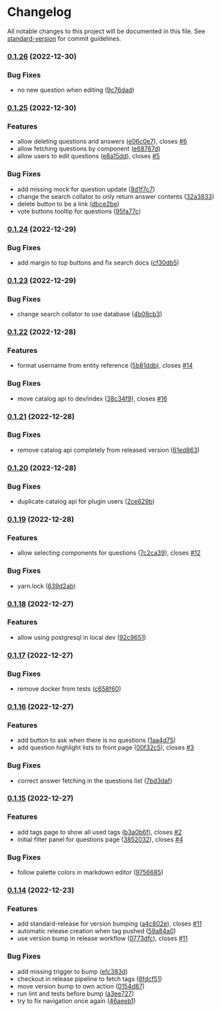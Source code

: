 # Changelog

All notable changes to this project will be documented in this file. See [standard-version](https://github.com/conventional-changelog/standard-version) for commit guidelines.

### [0.1.26](https://github.com/drodil/backstage-plugin-qeta/compare/v0.1.25...v0.1.26) (2022-12-30)


### Bug Fixes

* no new question when editing ([9c76dad](https://github.com/drodil/backstage-plugin-qeta/commit/9c76dad9aeb22ec5c639e4b6f82a2195067eec6d))

### [0.1.25](https://github.com/drodil/backstage-plugin-qeta/compare/v0.1.24...v0.1.25) (2022-12-30)


### Features

* allow deleting questions and answers ([e06c0e7](https://github.com/drodil/backstage-plugin-qeta/commit/e06c0e73b56aeead90b1b58f88b3321ac7f215f1)), closes [#6](https://github.com/drodil/backstage-plugin-qeta/issues/6)
* allow fetching questions by component ([e68767d](https://github.com/drodil/backstage-plugin-qeta/commit/e68767db6b418f7bc1ba73d6764f8519a1b5f2a0))
* allow users to edit questions ([e8a15dd](https://github.com/drodil/backstage-plugin-qeta/commit/e8a15dd91239b650b3f3c8211ef3a3c14db760b7)), closes [#5](https://github.com/drodil/backstage-plugin-qeta/issues/5)


### Bug Fixes

* add missing mock for question update ([8d1f7c7](https://github.com/drodil/backstage-plugin-qeta/commit/8d1f7c711f130791cfd459402cd4772b11f6e35c))
* change the search collator to only return answer contents ([32a3833](https://github.com/drodil/backstage-plugin-qeta/commit/32a3833d4918e1e38fcbb2e846012baf078f246d))
* delete button to be a link ([dbce2be](https://github.com/drodil/backstage-plugin-qeta/commit/dbce2be182f890a2f9d5b14706cb346b7922ca9c))
* vote buttons tooltip for questions ([95fa77c](https://github.com/drodil/backstage-plugin-qeta/commit/95fa77c45fbfed2bce149f8cc48e1c30bad70b5b))

### [0.1.24](https://github.com/drodil/backstage-plugin-qeta/compare/v0.1.23...v0.1.24) (2022-12-29)


### Bug Fixes

* add margin to top buttons and fix search docs ([cf30db5](https://github.com/drodil/backstage-plugin-qeta/commit/cf30db51fd97b7b31524e8d4b07d63ceb29e5f05))

### [0.1.23](https://github.com/drodil/backstage-plugin-qeta/compare/v0.1.22...v0.1.23) (2022-12-29)


### Bug Fixes

* change search collator to use database ([4b08cb3](https://github.com/drodil/backstage-plugin-qeta/commit/4b08cb31fb3bb94f96038c91e06040a931b0b9c1))

### [0.1.22](https://github.com/drodil/backstage-plugin-qeta/compare/v0.1.21...v0.1.22) (2022-12-28)


### Features

* format username from entity reference ([5b81ddb](https://github.com/drodil/backstage-plugin-qeta/commit/5b81ddbae37ea9a5afa3b5e9f7d77bbedc0d485f)), closes [#14](https://github.com/drodil/backstage-plugin-qeta/issues/14)


### Bug Fixes

* move catalog api to dev/index ([38c34f9](https://github.com/drodil/backstage-plugin-qeta/commit/38c34f9cac64f0a9bbd2357463d83e241e9244f8)), closes [#16](https://github.com/drodil/backstage-plugin-qeta/issues/16)

### [0.1.21](https://github.com/drodil/backstage-plugin-qeta/compare/v0.1.20...v0.1.21) (2022-12-28)


### Bug Fixes

* remove catalog api completely from released version ([61ed863](https://github.com/drodil/backstage-plugin-qeta/commit/61ed8632e88912837ddbe91e736e2c4b128e2425))

### [0.1.20](https://github.com/drodil/backstage-plugin-qeta/compare/v0.1.19...v0.1.20) (2022-12-28)


### Bug Fixes

* duplicate catalog api for plugin users ([2ce629b](https://github.com/drodil/backstage-plugin-qeta/commit/2ce629ba777f9ea98301e0f14ee82086ca747912))

### [0.1.19](https://github.com/drodil/backstage-plugin-qeta/compare/v0.1.18...v0.1.19) (2022-12-28)


### Features

* allow selecting components for questions ([7c2ca39](https://github.com/drodil/backstage-plugin-qeta/commit/7c2ca398a61333433630a80753e3df64de1f2102)), closes [#12](https://github.com/drodil/backstage-plugin-qeta/issues/12)


### Bug Fixes

* yarn.lock ([639d2ab](https://github.com/drodil/backstage-plugin-qeta/commit/639d2abfb8a762c663bf767f7e7d160d12eff6f1))

### [0.1.18](https://github.com/drodil/backstage-plugin-qeta/compare/v0.1.17...v0.1.18) (2022-12-27)


### Features

* allow using postgresql in local dev ([92c9651](https://github.com/drodil/backstage-plugin-qeta/commit/92c96511ad2524376961db687094eca0a46838b5))

### [0.1.17](https://github.com/drodil/backstage-plugin-qeta/compare/v0.1.16...v0.1.17) (2022-12-27)


### Bug Fixes

* remove docker from tests ([c658f60](https://github.com/drodil/backstage-plugin-qeta/commit/c658f60f6cf473dfa121fe29c06dc07c3e7db658))

### [0.1.16](https://github.com/drodil/backstage-plugin-qeta/compare/v0.1.15...v0.1.16) (2022-12-27)


### Features

* add button to ask when there is no questions ([1aa4d75](https://github.com/drodil/backstage-plugin-qeta/commit/1aa4d75fa5288fe8fe6954baddc5981a252cb16a))
* add question highlight lists to front page ([00f32c5](https://github.com/drodil/backstage-plugin-qeta/commit/00f32c5c85ef2fbc973f41770926cbdd42774405)), closes [#3](https://github.com/drodil/backstage-plugin-qeta/issues/3)


### Bug Fixes

* correct answer fetching in the questions list ([7bd3daf](https://github.com/drodil/backstage-plugin-qeta/commit/7bd3daf4edc81c8ef4d88c3ec2976dd5337b1d85))

### [0.1.15](https://github.com/drodil/backstage-plugin-qeta/compare/v0.1.14...v0.1.15) (2022-12-27)


### Features

* add tags page to show all used tags ([b3a0b6f](https://github.com/drodil/backstage-plugin-qeta/commit/b3a0b6f3fcd8cd4b1da9833361455f68c49675c5)), closes [#2](https://github.com/drodil/backstage-plugin-qeta/issues/2)
* initial filter panel for questions page ([3852032](https://github.com/drodil/backstage-plugin-qeta/commit/385203275802b65e8ee9c38ddfdc915326ef0135)), closes [#4](https://github.com/drodil/backstage-plugin-qeta/issues/4)


### Bug Fixes

* follow palette colors in markdown editor ([9756685](https://github.com/drodil/backstage-plugin-qeta/commit/9756685f584f549948571369bdeb6dd296b1fa8e))

### [0.1.14](https://github.com/drodil/backstage-plugin-qeta/compare/v0.1.13...v0.1.14) (2022-12-23)


### Features

* add standard-release for version bumping ([a4c802e](https://github.com/drodil/backstage-plugin-qeta/commit/a4c802e1a5fdf643b1bd8643ed8f38a161548ea5)), closes [#11](https://github.com/drodil/backstage-plugin-qeta/issues/11)
* automatic release creation when tag pushed ([59a84a0](https://github.com/drodil/backstage-plugin-qeta/commit/59a84a08af0c0aa43cb9380d8fc22a4b67801442))
* use version bump in release workflow ([0773dfc](https://github.com/drodil/backstage-plugin-qeta/commit/0773dfca0e3c3ebfdefa68a25ce6e21c30ddcce3)), closes [#11](https://github.com/drodil/backstage-plugin-qeta/issues/11)


### Bug Fixes

* add missing trigger to bump ([efc383d](https://github.com/drodil/backstage-plugin-qeta/commit/efc383dda3daaa69e4c99b3affbcfd15b764eb7f))
* checkout in release pipeline to fetch tags ([6fdcf51](https://github.com/drodil/backstage-plugin-qeta/commit/6fdcf51ab91b7fd616f25c34b83ccce4747bc484))
* move version bump to own action ([0154d87](https://github.com/drodil/backstage-plugin-qeta/commit/0154d870c1601e1c9c0923d97521d60f6e861465))
* run lint and tests before bump ([a3ee727](https://github.com/drodil/backstage-plugin-qeta/commit/a3ee72731eb7c28584aba182b2495695d472d727))
* try to fix navigation once again ([46aeeb1](https://github.com/drodil/backstage-plugin-qeta/commit/46aeeb1b1cc2a51cd80cd77f7ef760ee7e866e97))
